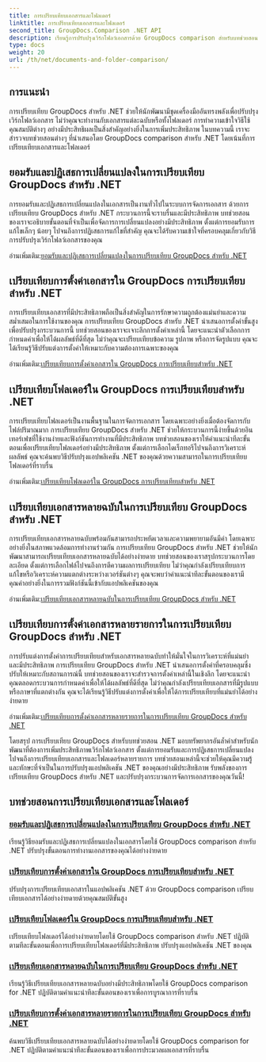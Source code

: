 ```yaml
---
title: การเปรียบเทียบเอกสารและโฟลเดอร์
linktitle: การเปรียบเทียบเอกสารและโฟลเดอร์
second_title: GroupDocs.Comparison .NET API
description: เรียนรู้การปรับปรุงเวิร์กโฟลว์เอกสารด้วย GroupDocs comparison สำหรับบทช่วยสอน .NET ยอมรับ ปฏิเสธการเปลี่ยนแปลง และเปรียบเทียบเอกสารและโฟลเดอร์ได้อย่างง่ายดาย
type: docs
weight: 20
url: /th/net/documents-and-folder-comparison/
---
```

## การแนะนำ

การเปรียบเทียบ GroupDocs สำหรับ .NET ช่วยให้นักพัฒนามีชุดเครื่องมืออันทรงพลังเพื่อปรับปรุงเวิร์กโฟลว์เอกสาร ไม่ว่าคุณจะทำงานกับเอกสารแต่ละฉบับหรือทั้งโฟลเดอร์ การทำความเข้าใจวิธีใช้คุณสมบัติต่างๆ อย่างมีประสิทธิผลเป็นสิ่งสำคัญอย่างยิ่งในการเพิ่มประสิทธิภาพ ในบทความนี้ เราจะสำรวจบทช่วยสอนต่างๆ ที่นำเสนอโดย GroupDocs comparison สำหรับ .NET โดยเน้นที่การเปรียบเทียบเอกสารและโฟลเดอร์

## ยอมรับและปฏิเสธการเปลี่ยนแปลงในการเปรียบเทียบ GroupDocs สำหรับ .NET

การยอมรับและปฏิเสธการเปลี่ยนแปลงในเอกสารเป็นงานทั่วไปในระบบการจัดการเอกสาร ด้วยการเปรียบเทียบ GroupDocs สำหรับ .NET กระบวนการนี้จะราบรื่นและมีประสิทธิภาพ บทช่วยสอนของเราจะอธิบายขั้นตอนที่จำเป็นเพื่อจัดการการเปลี่ยนแปลงอย่างมีประสิทธิภาพ ตั้งแต่การยอมรับการแก้ไขเล็กๆ น้อยๆ ไปจนถึงการปฏิเสธการแก้ไขที่สำคัญ คุณจะได้รับความเข้าใจที่ครอบคลุมเกี่ยวกับวิธีการปรับปรุงเวิร์กโฟลว์เอกสารของคุณ

 อ่านเพิ่มเติม:[ยอมรับและปฏิเสธการเปลี่ยนแปลงในการเปรียบเทียบ GroupDocs สำหรับ .NET](./accept-reject-changes-dotnet/)

## เปรียบเทียบการตั้งค่าเอกสารใน GroupDocs การเปรียบเทียบสำหรับ .NET

การเปรียบเทียบเอกสารที่มีประสิทธิภาพถือเป็นสิ่งสำคัญในการรักษาความถูกต้องแม่นยำและความสม่ำเสมอในการใช้งานของคุณ การเปรียบเทียบ GroupDocs สำหรับ .NET นำเสนอการตั้งค่าขั้นสูงเพื่อปรับปรุงกระบวนการนี้ บทช่วยสอนของเราจะเจาะลึกการตั้งค่าเหล่านี้ โดยจะแนะนำตัวเลือกการกำหนดค่าเพื่อให้ได้ผลลัพธ์ที่ดีที่สุด ไม่ว่าคุณจะเปรียบเทียบข้อความ รูปภาพ หรือการจัดรูปแบบ คุณจะได้เรียนรู้วิธีปรับแต่งการตั้งค่าให้เหมาะกับความต้องการเฉพาะของคุณ

 อ่านเพิ่มเติม:[เปรียบเทียบการตั้งค่าเอกสารใน GroupDocs การเปรียบเทียบสำหรับ .NET](./compare-documents-settings-dotnet/)

## เปรียบเทียบโฟลเดอร์ใน GroupDocs การเปรียบเทียบสำหรับ .NET

การเปรียบเทียบโฟลเดอร์เป็นงานพื้นฐานในการจัดการเอกสาร โดยเฉพาะอย่างยิ่งเมื่อต้องจัดการกับไฟล์ปริมาณมาก การเปรียบเทียบ GroupDocs สำหรับ .NET ช่วยให้กระบวนการนี้ง่ายขึ้นด้วยอินเทอร์เฟซที่ใช้งานง่ายและฟังก์ชันการทำงานที่มีประสิทธิภาพ บทช่วยสอนของเราให้คำแนะนำทีละขั้นตอนเพื่อเปรียบเทียบโฟลเดอร์อย่างมีประสิทธิภาพ ตั้งแต่การเลือกไดเร็กทอรีไปจนถึงการวิเคราะห์ผลลัพธ์ คุณจะค้นพบวิธีปรับปรุงแอปพลิเคชัน .NET ของคุณด้วยความสามารถในการเปรียบเทียบโฟลเดอร์ที่ราบรื่น

 อ่านเพิ่มเติม:[เปรียบเทียบโฟลเดอร์ใน GroupDocs การเปรียบเทียบสำหรับ .NET](./compare-folders-dotnet/)

## เปรียบเทียบเอกสารหลายฉบับในการเปรียบเทียบ GroupDocs สำหรับ .NET

การเปรียบเทียบเอกสารหลายฉบับพร้อมกันสามารถประหยัดเวลาและความพยายามอันมีค่า โดยเฉพาะอย่างยิ่งในสภาพแวดล้อมการทำงานร่วมกัน การเปรียบเทียบ GroupDocs สำหรับ .NET ช่วยให้นักพัฒนาสามารถเปรียบเทียบเอกสารหลายฉบับได้อย่างง่ายดาย บทช่วยสอนของเราสรุปกระบวนการโดยละเอียด ตั้งแต่การเลือกไฟล์ไปจนถึงการตีความผลการเปรียบเทียบ ไม่ว่าคุณกำลังเปรียบเทียบการแก้ไขหรือวิเคราะห์ความแตกต่างระหว่างเวอร์ชันต่างๆ คุณจะพบว่าคำแนะนำทีละขั้นตอนของเรามีคุณค่าอย่างยิ่งในการรวมฟังก์ชันนี้เข้ากับแอปพลิเคชันของคุณ

 อ่านเพิ่มเติม:[เปรียบเทียบเอกสารหลายฉบับในการเปรียบเทียบ GroupDocs สำหรับ .NET](./compare-multiple-documents-dotnet/)

## เปรียบเทียบการตั้งค่าเอกสารหลายรายการในการเปรียบเทียบ GroupDocs สำหรับ .NET

การปรับแต่งการตั้งค่าการเปรียบเทียบสำหรับเอกสารหลายฉบับทำให้มั่นใจในการวิเคราะห์ที่แม่นยำและมีประสิทธิภาพ การเปรียบเทียบ GroupDocs สำหรับ .NET นำเสนอการตั้งค่าที่ครอบคลุมซึ่งปรับให้เหมาะกับสถานการณ์นี้ บทช่วยสอนของเราจะสำรวจการตั้งค่าเหล่านี้ในเชิงลึก โดยจะแนะนำคุณตลอดกระบวนการกำหนดค่าเพื่อให้ได้ผลลัพธ์ที่ดีที่สุด ไม่ว่าคุณกำลังเปรียบเทียบเอกสารที่มีรูปแบบหรือภาษาที่แตกต่างกัน คุณจะได้เรียนรู้วิธีปรับแต่งการตั้งค่าเพื่อให้ได้การเปรียบเทียบที่แม่นยำได้อย่างง่ายดาย

 อ่านเพิ่มเติม:[เปรียบเทียบการตั้งค่าเอกสารหลายรายการในการเปรียบเทียบ GroupDocs สำหรับ .NET](./compare-multiple-documents-settings-dotnet/)

โดยสรุป การเปรียบเทียบ GroupDocs สำหรับบทช่วยสอน .NET มอบทรัพยากรอันล้ำค่าสำหรับนักพัฒนาที่ต้องการเพิ่มประสิทธิภาพเวิร์กโฟลว์เอกสาร ตั้งแต่การยอมรับและการปฏิเสธการเปลี่ยนแปลงไปจนถึงการเปรียบเทียบเอกสารและโฟลเดอร์หลายรายการ บทช่วยสอนเหล่านี้จะช่วยให้คุณมีความรู้และทักษะที่จำเป็นในการปรับปรุงแอปพลิเคชัน .NET ของคุณอย่างมีประสิทธิภาพ รับพลังของการเปรียบเทียบ GroupDocs สำหรับ .NET และปรับปรุงกระบวนการจัดการเอกสารของคุณวันนี้!
## บทช่วยสอนการเปรียบเทียบเอกสารและโฟลเดอร์
### [ยอมรับและปฏิเสธการเปลี่ยนแปลงในการเปรียบเทียบ GroupDocs สำหรับ .NET](./accept-reject-changes-dotnet/)
เรียนรู้วิธียอมรับและปฏิเสธการเปลี่ยนแปลงในเอกสารโดยใช้ GroupDocs comparison สำหรับ .NET ปรับปรุงขั้นตอนการทำงานเอกสารของคุณได้อย่างง่ายดาย
### [เปรียบเทียบการตั้งค่าเอกสารใน GroupDocs การเปรียบเทียบสำหรับ .NET](./compare-documents-settings-dotnet/)
ปรับปรุงการเปรียบเทียบเอกสารในแอปพลิเคชัน .NET ด้วย GroupDocs comparison เปรียบเทียบเอกสารได้อย่างง่ายดายด้วยคุณสมบัติขั้นสูง
### [เปรียบเทียบโฟลเดอร์ใน GroupDocs การเปรียบเทียบสำหรับ .NET](./compare-folders-dotnet/)
เปรียบเทียบโฟลเดอร์ได้อย่างง่ายดายโดยใช้ GroupDocs comparison สำหรับ .NET ปฏิบัติตามทีละขั้นตอนเพื่อการเปรียบเทียบโฟลเดอร์ที่มีประสิทธิภาพ ปรับปรุงแอปพลิเคชัน .NET ของคุณ
### [เปรียบเทียบเอกสารหลายฉบับในการเปรียบเทียบ GroupDocs สำหรับ .NET](./compare-multiple-documents-dotnet/)
เรียนรู้วิธีเปรียบเทียบเอกสารหลายฉบับอย่างมีประสิทธิภาพโดยใช้ GroupDocs comparison for .NET ปฏิบัติตามคำแนะนำทีละขั้นตอนของเราเพื่อการบูรณาการที่ราบรื่น
### [เปรียบเทียบการตั้งค่าเอกสารหลายรายการในการเปรียบเทียบ GroupDocs สำหรับ .NET](./compare-multiple-documents-settings-dotnet/)
ค้นพบวิธีเปรียบเทียบเอกสารหลายฉบับได้อย่างง่ายดายโดยใช้ GroupDocs comparison for .NET ปฏิบัติตามคำแนะนำทีละขั้นตอนของเราเพื่อการประมวลผลเอกสารที่ราบรื่น